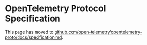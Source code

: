 <!--- Hugo front matter used to generate the website version of this page:
linkTitle: Specification
--->

# OpenTelemetry Protocol Specification

This page has moved to
[github.com/open-telemetry/opentelemetry-proto/docs/specification.md](https://github.com/open-telemetry/opentelemetry-proto/blob/main/docs/specification.md).
